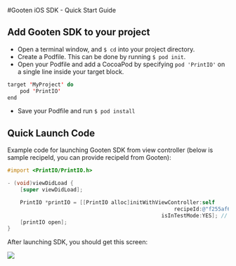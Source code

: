 #Gooten iOS SDK - Quick Start Guide

## Add Gooten SDK to your project

- Open a terminal window, and ```$ cd``` into your project directory.
- Create a Podfile. This can be done by running ```$ pod init```.
- Open your Podfile and add a CocoaPod by specifying ```pod 'PrintIO'``` on a single line inside your target block.
```Java
target 'MyProject' do
	pod 'PrintIO'
end
```
- Save your Podfile and run ```$ pod install```

## Quick Launch Code

Example code for launching Gooten SDK from view controller (below is sample recipeId, you can provide recipeId from Gooten):
```Objective-C
#import <PrintIO/PrintIO.h>

- (void)viewDidLoad {
    [super viewDidLoad];

    PrintIO *printIO = [[PrintIO alloc]initWithViewController:self
                                                     recipeId:@"f255af6f-9614-4fe2-aa8b-1b77b936d9d6"
                                                 isInTestMode:YES]; // in testing mode orders are submitted without payment verification
    [printIO open];
}
```

After launching SDK, you should get this screen:


![](https://dl.dropboxusercontent.com/u/19321066/printIO/wosettings.png)
